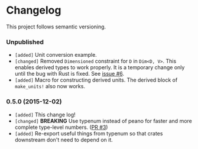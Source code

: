 # Changelog

This project follows semantic versioning.

### Unpublished
- `[added]` Unit conversion example.
- `[changed]` Removed `Dimensioned` constraint for `D` in `Dim<D, V>`. This enables derived types to work properly. It is a temporary change only until the bug with Rust is fixed. See [issue #6](https://github.com/paholg/dimensioned/issues/6).
- `[added]` Macro for constructing derived units. The derived block of `make_units!` also now works.

### 0.5.0 (2015-12-02)
- `[added]` This change log!
- `[changed]` **BREAKING** Use typenum instead of peano for faster and more complete type-level numbers. ([PR #3](https://github.com/paholg/dimensioned/pull/3))
- `[added]` Re-export useful things from typenum so that crates downstream don't need to depend on it.
